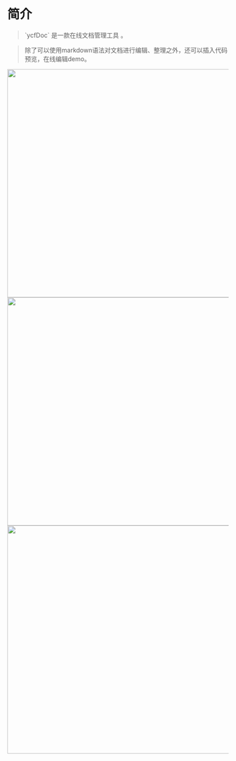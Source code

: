 # 简介  <span id='editDocBtn'></span>

> \`ycfDoc\` 是一款在线文档管理工具 。

> 除了可以使用markdown语法对文档进行编辑、整理之外，还可以插入代码预览，在线编辑demo。

<img src="https://raw.githubusercontent.com/hczhi/ydoc/master/screenshot/11.png" width=520  />

<img src="https://raw.githubusercontent.com/hczhi/ydoc/master/screenshot/12.png" width=520  />

<img src="https://raw.githubusercontent.com/hczhi/ydoc/master/screenshot/13.png" width=520  />

